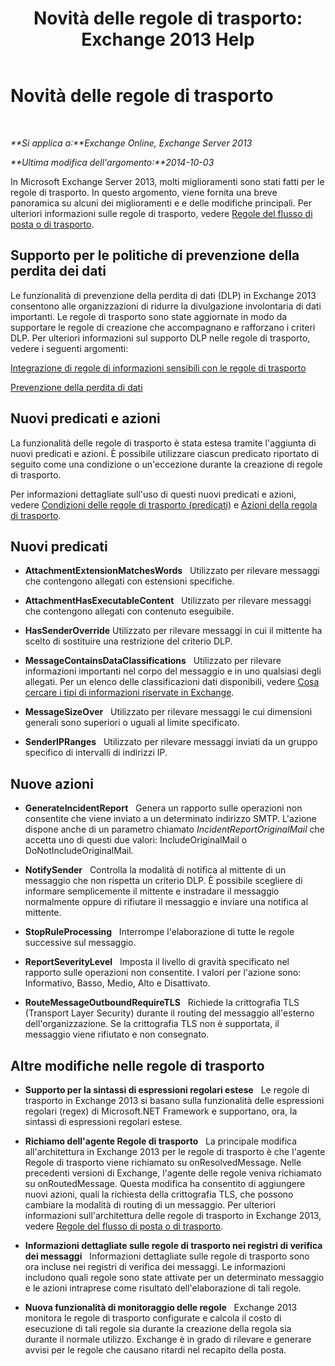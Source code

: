﻿---
title: 'Novità delle regole di trasporto: Exchange 2013 Help'
TOCTitle: Novità delle regole di trasporto
ms:assetid: 0c2fc0b5-3cd2-4d79-aa2b-0c7622ae15a8
ms:mtpsurl: https://technet.microsoft.com/it-it/library/JJ150483(v=EXCHG.150)
ms:contentKeyID: 50480012
ms.date: 05/22/2018
mtps_version: v=EXCHG.150
ms.translationtype: MT
---

# Novità delle regole di trasporto

 

_**Si applica a:**Exchange Online, Exchange Server 2013_

_**Ultima modifica dell'argomento:**2014-10-03_

In Microsoft Exchange Server 2013, molti miglioramenti sono stati fatti per le regole di trasporto. In questo argomento, viene fornita una breve panoramica su alcuni dei miglioramenti e e delle modifiche principali. Per ulteriori informazioni sulle regole di trasporto, vedere [Regole del flusso di posta o di trasporto](mail-flow-rules-transport-rules-in-exchange-2013-exchange-2013-help.md).

## Supporto per le politiche di prevenzione della perdita dei dati

Le funzionalità di prevenzione della perdita di dati (DLP) in Exchange 2013 consentono alle organizzazioni di ridurre la divulgazione involontaria di dati importanti. Le regole di trasporto sono state aggiornate in modo da supportare le regole di creazione che accompagnano e rafforzano i criteri DLP. Per ulteriori informazioni sul supporto DLP nelle regole di trasporto, vedere i seguenti argomenti:

[Integrazione di regole di informazioni sensibili con le regole di trasporto](integrating-sensitive-information-rules-with-transport-rules-exchange-2013-help.md)

[Prevenzione della perdita di dati](technical-overview-of-dlp-data-loss-prevention-in-exchange.md)

## Nuovi predicati e azioni

La funzionalità delle regole di trasporto è stata estesa tramite l'aggiunta di nuovi predicati e azioni. È possibile utilizzare ciascun predicato riportato di seguito come una condizione o un'eccezione durante la creazione di regole di trasporto.

Per informazioni dettagliate sull'uso di questi nuovi predicati e azioni, vedere [Condizioni delle regole di trasporto (predicati)](mail-flow-rule-conditions-and-exceptions-predicates-in-exchange-2013-exchange-2013-help.md) e [Azioni della regola di trasporto](mail-flow-rule-actions-in-exchange-2013-exchange-2013-help.md).

## Nuovi predicati

  -  
    **AttachmentExtensionMatchesWords**   Utilizzato per rilevare messaggi che contengono allegati con estensioni specifiche.

  -  
    **AttachmentHasExecutableContent**   Utilizzato per rilevare messaggi che contengono allegati con contenuto eseguibile.

  -  
    **HasSenderOverride** Utilizzato per rilevare messaggi in cui il mittente ha scelto di sostituire una restrizione del criterio DLP.

  -  
    **MessageContainsDataClassifications**   Utilizzato per rilevare informazioni importanti nel corpo del messaggio e in uno qualsiasi degli allegati. Per un elenco delle classificazioni dati disponibili, vedere [Cosa cercare i tipi di informazioni riservate in Exchange](what-the-sensitive-information-types-in-exchange-look-for-exchange-online-help.md).

  -  
    **MessageSizeOver**   Utilizzato per rilevare messaggi le cui dimensioni generali sono superiori o uguali al limite specificato.

  -  
    **SenderIPRanges**   Utilizzato per rilevare messaggi inviati da un gruppo specifico di intervalli di indirizzi IP.

## Nuove azioni

  -  
    **GenerateIncidentReport**   Genera un rapporto sulle operazioni non consentite che viene inviato a un determinato indirizzo SMTP. L'azione dispone anche di un parametro chiamato *IncidentReportOriginalMail* che accetta uno di questi due valori: IncludeOriginalMail o DoNotIncludeOriginalMail.

  -  
    **NotifySender**   Controlla la modalità di notifica al mittente di un messaggio che non rispetta un criterio DLP. È possibile scegliere di informare semplicemente il mittente e instradare il messaggio normalmente oppure di rifiutare il messaggio e inviare una notifica al mittente.

  -  
    **StopRuleProcessing**   Interrompe l'elaborazione di tutte le regole successive sul messaggio.

  -  
    **ReportSeverityLevel**   Imposta il livello di gravità specificato nel rapporto sulle operazioni non consentite. I valori per l'azione sono: Informativo, Basso, Medio, Alto e Disattivato.

  -  
    **RouteMessageOutboundRequireTLS**   Richiede la crittografia TLS (Transport Layer Security) durante il routing del messaggio all'esterno dell'organizzazione. Se la crittografia TLS non è supportata, il messaggio viene rifiutato e non consegnato.

## Altre modifiche nelle regole di trasporto

  - **Supporto per la sintassi di espressioni regolari estese**   Le regole di trasporto in Exchange 2013 si basano sulla funzionalità delle espressioni regolari (regex) di Microsoft.NET Framework e supportano, ora, la sintassi di espressioni regolari estese.

  - **Richiamo dell'agente Regole di trasporto**   La principale modifica all'architettura in Exchange 2013 per le regole di trasporto è che l'agente Regole di trasporto viene richiamato su onResolvedMessage. Nelle precedenti versioni di Exchange, l'agente delle regole veniva richiamato su onRoutedMessage. Questa modifica ha consentito di aggiungere nuovi azioni, quali la richiesta della crittografia TLS, che possono cambiare la modalità di routing di un messaggio. Per ulteriori informazioni sull'architettura delle regole di trasporto in Exchange 2013, vedere [Regole del flusso di posta o di trasporto](mail-flow-rules-transport-rules-in-exchange-2013-exchange-2013-help.md).

  - **Informazioni dettagliate sulle regole di trasporto nei registri di verifica dei messaggi**   Informazioni dettagliate sulle regole di trasporto sono ora incluse nei registri di verifica dei messaggi. Le informazioni includono quali regole sono state attivate per un determinato messaggio e le azioni intraprese come risultato dell'elaborazione di tali regole.

  - **Nuova funzionalità di monitoraggio delle regole**   Exchange 2013 monitora le regole di trasporto configurate e calcola il costo di esecuzione di tali regole sia durante la creazione della regola sia durante il normale utilizzo. Exchange è in grado di rilevare e generare avvisi per le regole che causano ritardi nel recapito della posta.

